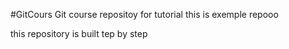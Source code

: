#GitCours
Git course repositoy for tutorial
this is exemple repooo


this repository is built tep by step 
